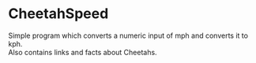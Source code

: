 # CheetahSpeed

Simple program which converts a numeric input of mph and converts it to kph.  
Also contains links and facts about Cheetahs. 

